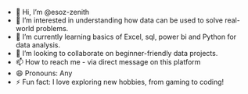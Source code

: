 - 👋 Hi, I’m @esoz-zenith
- 👀 I’m interested in understanding how data can be used to solve real-world problems.
- 🌱 I’m currently learning basics of Excel, sql, power bi and Python for data analysis.
- 💞️ I’m looking to collaborate on beginner-friendly data projects.
- 📫 How to reach me - via direct message on this platform
- 😄 Pronouns: Any
- ⚡ Fun fact:  I love exploring new hobbies, from gaming to coding!

<!---
esoz-zenith/esoz-zenith is a ✨ special ✨ repository because its `README.md` (this file) appears on your GitHub profile.
You can click the Preview link to take a look at your changes.
--->
